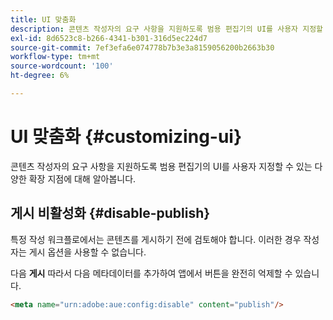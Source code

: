 ```yaml
---
title: UI 맞춤화
description: 콘텐츠 작성자의 요구 사항을 지원하도록 범용 편집기의 UI를 사용자 지정할 수 있는 다양한 확장 지점에 대해 알아봅니다.
exl-id: 8d6523c8-b266-4341-b301-316d5ec224d7
source-git-commit: 7ef3efa6e074778b7b3e3a8159056200b2663b30
workflow-type: tm+mt
source-wordcount: '100'
ht-degree: 6%

---
```



# UI 맞춤화 {#customizing-ui}

콘텐츠 작성자의 요구 사항을 지원하도록 범용 편집기의 UI를 사용자 지정할 수 있는 다양한 확장 지점에 대해 알아봅니다.

## 게시 비활성화 {#disable-publish}

특정 작성 워크플로에서는 콘텐츠를 게시하기 전에 검토해야 합니다. 이러한 경우 작성자는 게시 옵션을 사용할 수 없습니다.

다음 **게시** 따라서 다음 메타데이터를 추가하여 앱에서 버튼을 완전히 억제할 수 있습니다.

```html
<meta name="urn:adobe:aue:config:disable" content="publish"/>
```

